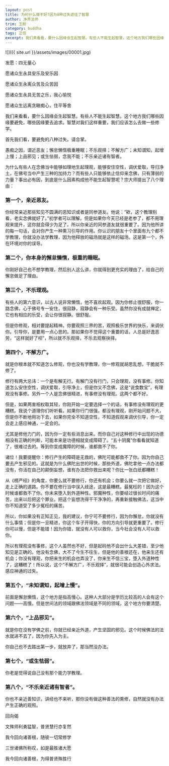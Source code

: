 ```yaml
---
layout: post
title: 为何什么做不好?因为8种过失遮住了智慧
author: 净界法师
trim: 王盼
category: buddha
tags: 正信
excerpt: 我们来看看，要什么因缘会生起智慧。有些人不能生起智慧，这个地方我们哪些因缘要避免，哪些因缘要去追求。智慧对我们这样重要，我们应该怎么去做一些修学。
---
```


![]({{ site.url }}/assets/images/00001.jpg)

发愿：四无量心

愿诸众生永具安乐及安乐因

愿诸众生永离众苦及众苦因

愿诸众生永具无苦之乐，我心愉悦

愿诸众生远离贪瞋痴心，住平等舍

我们来看看，要什么因缘会生起智慧。有些人不能生起智慧，这个地方我们哪些因缘要避免，哪些因缘要去追求。智慧对我们这样重要，我们应该怎么去做一些修学。

首先我们看，要避免的八种过失。请合掌。

愚痴之因，谓近恶友；懈怠懒惰极重睡眠；不乐观择；不解方广；未知谓知，起增上慢；上品邪见；或生怯弱，念我不能；不乐亲近诸有智者。

为什么有些人在念佛当中能够如理地生起理观，能够安住空性，调伏爱取，导归净土，在佛号当中产生三种的加持力？而有些人只能够依止信仰来念佛，只有薄弱的力量？事出必有因，到底是什么因素构成他不能生起智慧呢？宗大师提出了八个理由：

### 第一个，亲近恶友。 ###

你经常亲近那些知见不圆满的恶知识或者是同参道友。他说：“欸，这个教理别看，老实念佛就好了。”初学者可以理解，但是如果你今天已经是老参了，都不用理观来提升，这你就会得少为足了。所以你亲近的同参道友就很重要了。因为他所讲的每一句话，会对你产生一种熏习引导的作用。你认识的朋友十个里面有九个都不学教理，你就没办法学教理，因为他释放的磁场就是这样的磁场。这是第一个，外在环境对你的误导。

### 第二个，你本身的懈怠懒惰，极重的睡眠。 ###

你刚好自己也不想学教理，然后别人这么讲，你就得到更充实的理由了，给自己的懈怠做足了理由。

### 第三个，不乐理观。 ###

有些人的第六意识，以古人说非常懒惰，他不喜欢起观。因为你修止很舒服，你一路念佛，心于佛号专一安住，很寂静，寂静会有一种乐受。虽然你没有成就禅定，它也有相应的乐受，会让你很寂静。很舒服。

但是你修观，相对要提起精神。你要观照三界的苦，观照极乐世界的快乐，来调伏你。引导你，是要用一点心思的。那如果你不觉得这个重要的话，人总是好逸恶劳，“这样就好了呗”，所以就不乐观择，不乐去观察抉择。

### 第四个，不解方广。 ###

就是你根本就不知道怎么修观，你也没有学教理，你一修观就胡思乱想，干脆就不修了。

修行有两大忌讳：一个是有解无行。有解门没有行门，只会理观，没有事修。你知道怎么安住空性，调伏爱取，引导净土，但是你又不念佛，这是“说食数宝”，有理观没有事修。另外一个人是念佛很精进，有事修没有理观。这两个都不好。

但是，如果两害相权取其轻，你刚开始一定要选择一个的话，有事修没有理观的更糟糕。我说个道理你们听听看。如果你行门很强，都没有理观，刚开始问题不大，但是你不断地用功下去，如果你完全不知道空性，不知道假观来调伏引导，你一定会走上感应神通，一定会的。

尤其是修他力门的，因为你一定有些消息出来。而你自己对这种修行中出现的功德相没有正确的判断，可能本来是功德相就变成障碍了。“五十阴魔”你看看就知道了，很难过去的。等到你变成魔障的时候，谁都救不了你。

诸位！我要提醒你：修行产生的障碍是无救的，佛陀可能都救不了你。因为你自己要去产生邪见的。这就是为什么佛陀出世的时候，那些外道，佛陀拿他一点办法都没有，你活在自己的颠倒妄想，谁有办法把你救出来呢？你比一张白纸都糟糕！

从《楞严经》的角度，你要么就不要修行，你还有机会；你要么就一次把它做好，走上正确的道路。你不要在修行当中误入歧途，这是最糟糕。最冤枉的！因为这个时候谁都救不了你。你未来堕入到外道种性。邪魔种性，你要经过很长时间的痛苦，出来以后把这个罪业。把这个妄想洗得干干净净的，再重新接触佛法，这当中你不知道受了多少冤枉的痛苦。

所以，你如果没有正知正见，我的建议，你宁可不要修行，因为你懈怠，你就没有什么事情；但是你一旦精进，你这个车子开得快，你的方向引导就更重要了。修行你可以慢，但是不能错！因为你错，就没有人可以救你，当今社会没有人可以救你。

所以有理观没有事修，这个人虽然也不好，但是起码他不会出什么大差错，至少他知见是正确的。他没有念佛，大不了今生不往生，但是他的善根还在，他来生还有机会；你没有理观，你把来生的机会也弄没了，你来生不信三宝，堕入外道种性了，这糟糕了！所以说，这个“不解方广，不乐观择”，就很可能会创造心外求法。感应神通的过失。

### 第五个，“未知谓知，起增上慢”。 ###

前面是懈怠懒惰，这个地方是指高慢心。这种人大部分是学历比较高的人会有这个问题——高慢。但是世间法的领域跟佛法领域是不同的领域，这个地方你要清楚。

### 第六个，“上品邪见”。 ###

就是你在没有学佛之前，你就已经亲近外道，产生坚固的邪见。这个时候佛法的法水就进不去了，因为你先入为主。

你自己也不去踏出第一步，就放弃了，那当然没办法。

### 第七个，“或生怯弱”。 ###

你老是觉得说自己没有那个能力学教理。

### 第八个，“不乐亲近诸有智者”。 ###

你也不亲近善知识，讲经也不来听，那你没有做这种善法的熏修，自然就没有办法产生正确的观照。

回向偈

文殊师利勇猛智，普贤慧行亦复然

我今回向诸善根，随彼一切常修学

三世诸佛所称叹，如是最胜诸大愿

我今回向诸善根，为得普贤殊胜行

